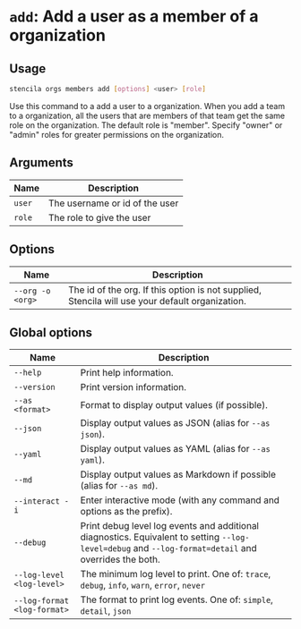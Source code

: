 <!-- Generated from doc comments in Rust. Do not edit. -->

# `add`: Add a user as a member of a organization

## Usage

```sh
stencila orgs members add [options] <user> [role]
```

Use this command to a add a user to a organization. When you add a team to a organization, all the users that are members of that team get the same role on the organization. The default role is "member". Specify "owner" or "admin" roles for greater permissions on the organization.


## Arguments

| Name | Description |
| --- | --- |
| `user` | The username or id of the user |
| `role` | The role to give the user |

## Options

| Name | Description |
| --- | --- |
| `--org -o <org>` | The id of the org. If this option is not supplied, Stencila will use your default organization. |

## Global options

| Name | Description |
| --- | --- |
| `--help` | Print help information. |
| `--version` | Print version information. |
| `--as <format>` | Format to display output values (if possible). |
| `--json` | Display output values as JSON (alias for `--as json`). |
| `--yaml` | Display output values as YAML (alias for `--as yaml`). |
| `--md` | Display output values as Markdown if possible (alias for `--as md`). |
| `--interact -i` | Enter interactive mode (with any command and options as the prefix). |
| `--debug` | Print debug level log events and additional diagnostics. Equivalent to setting `--log-level=debug` and `--log-format=detail` and overrides the both. |
| `--log-level <log-level>` | The minimum log level to print. One of: `trace`, `debug`, `info`, `warn`, `error`, `never` |
| `--log-format <log-format>` | The format to print log events. One of: `simple`, `detail`, `json` |